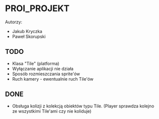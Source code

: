 # PROI_PROJEKT

Autorzy:
- Jakub Kryczka
- Paweł Skorupski

## TODO
- Klasa "Tile" (platforma)
- Wyłączanie aplikacji nie działa
- Sposób rozmieszczania sprite'ów
- Ruch kamery - ewentualnie ruch Tile'ów

## DONE
- Obsługa kolizji z kolekcją obiektów typu Tile. (Player sprawdza kolejno ze wszystkimi Tile'ami czy nie koliduje)
